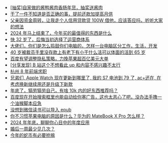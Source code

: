 + [[抽奖]自家做的酱鸭酱肉香肠年货，抽奖送酱肉](https://www.v2ex.com/t/1099580)
+ [干了一件不知道是否正确的事，提前还款加提高月供](https://www.v2ex.com/t/1099495)
+ [父亲因资金周转，让我走个人信用贷款贷 100W 借他，应该答应吗，听听大家的想法](https://www.v2ex.com/t/1099571)
+ [2024 年马上结束了，今年买的最值得的东西是什么](https://www.v2ex.com/t/1099646)
+ [快 32 岁了，后悔当初选择了运营商体系](https://www.v2ex.com/t/1099527)
+ [大佬们，你们是怎么捣鼓你们电脑的，怎样一台电脑区分工作，生活，开发](https://www.v2ex.com/t/1099597)
+ [40 岁被裁员手里没存款上有老下有小干什么活可以体面的活到 65 岁](https://www.v2ex.com/t/1099503)
+ [百度有望调整隐私策略，力挽苹果超百亿美元大单](https://www.v2ex.com/t/1099512)
+ [[分享发现] B 站这个不想看此 up 和内容不感兴趣不太行](https://www.v2ex.com/t/1099546)
+ [杭州 8 年前端求职](https://www.v2ex.com/t/1099534)
+ [兄弟们, Apple Watch 现在更新到哪里了, 我的 S7 电池到 79 了, ac+还在, 在考虑换新继续用还是升级下新款](https://www.v2ex.com/t/1099551)
+ [年底了，犒劳犒劳自己，有啥 10k 内的好东西推荐吗？](https://www.v2ex.com/t/1099797)
+ [百度现在开始搜索框里也能自动给你塞广告，这也太恶心了吧，没办法手撸一个油猴脚本应急](https://www.v2ex.com/t/1099583)
+ [没想到微信读书可以导入 epub](https://www.v2ex.com/t/1099536)
+ [你不习惯苹果电脑的原因是什么？华为的 MateBook X Pro 怎么样？](https://www.v2ex.com/t/1099806)
+ [2024 年年底，聊聊你心目中的年度应用](https://www.v2ex.com/t/1099802)
+ [婚后一周最少见几次？](https://www.v2ex.com/t/1099686)
+ [今年的蛇币有必要抢嘛](https://www.v2ex.com/t/1099804)
